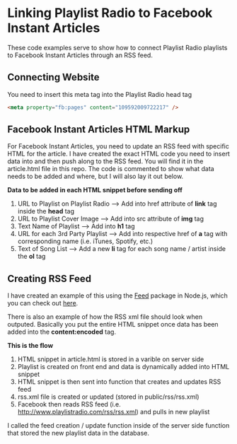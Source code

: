 # Linking Playlist Radio to Facebook Instant Articles

These code examples serve to show how to connect Playlist Radio playlists to Facebook Instant Articles through an RSS feed.

## Connecting Website

You need to insert this meta tag into the Playlist Radio head tag

```html
<meta property="fb:pages" content="109592009722217" />
```


## Facebook Instant Articles HTML Markup

For Facebook Instant Articles, you need to update an RSS feed with specific HTML for the article.
I have created the exact HTML code you need to insert data into and then push along to the RSS feed. You will find it in the article.html file in this repo. The code is commented to show what data needs to be added and where, but I will also lay it out below.

**Data to be added in each HTML snippet before sending off**
1. URL to Playlist on Playlist Radio --> Add into href attribute of **link** tag inside the **head** tag
2. URL to Playlist Cover Image --> Add into src attribute of **img** tag
3. Text Name of Playlist --> Add into **h1** tag
4. URL for each 3rd Party Playlist --> Add into respective href of **a** tag with corresponding name (i.e. iTunes, Spotify, etc.)
5. Text of Song List --> Add a new **li** tag for each song name / artist inside the **ol** tag


## Creating RSS Feed

I have created an example of this using the [Feed](https://www.npmjs.com/package/feed) package in Node.js, which you can check out [here](https://github.com/mwhitcom/rss-facebook-test).

There is also an example of how the RSS xml file should look when outputed. Basically you put the entire HTML snippet once data has been added into the **content:encoded** tag.

**This is the flow**
1. HTML snippet in article.html is stored in a varible on server side
2. Playlist is created on front end and data is dynamically added into HTML snippet
3. HTML snippet is then sent into function that creates and updates RSS feed
4. rss.xml file is created or updated (stored in public/rss/rss.xml)
5. Facebook then reads RSS feed (i.e. http://www.playlistradio.com/rss/rss.xml) and pulls in new playlist

I called the feed creation / update function inside of the server side function that stored the new playlist data in the database.

